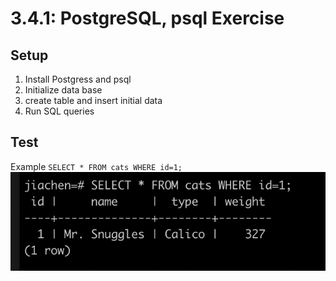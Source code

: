 # 3.4.1: PostgreSQL, psql Exercise

## Setup
1. Install Postgress and psql
2. Initialize data base
3. create table and insert initial data
4. Run SQL queries

## Test
Example `SELECT * FROM cats WHERE id=1;`
![](2021-12-29-10-10-44.png)
